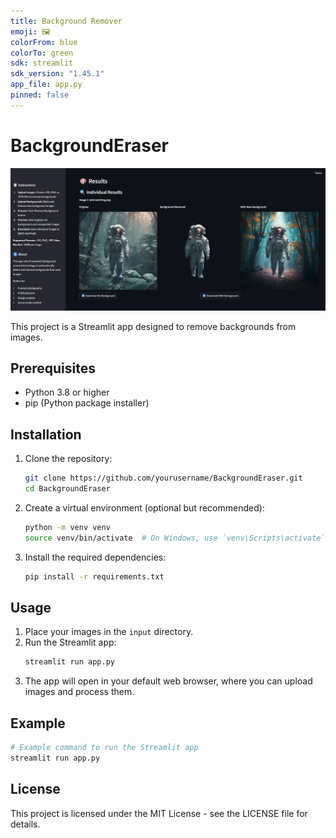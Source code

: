 ```yaml
---
title: Background Remover
emoji: 🖼️
colorFrom: blue
colorTo: green
sdk: streamlit
sdk_version: "1.45.1"
app_file: app.py
pinned: false
---
```


# BackgroundEraser

![BackgroundEraser Thumbnail](thumbnail.png)

This project is a Streamlit app designed to remove backgrounds from images.

## Prerequisites

- Python 3.8 or higher
- pip (Python package installer)

## Installation

1. Clone the repository:
   ```bash
   git clone https://github.com/yourusername/BackgroundEraser.git
   cd BackgroundEraser
   ```

2. Create a virtual environment (optional but recommended):
   ```bash
   python -m venv venv
   source venv/bin/activate  # On Windows, use `venv\Scripts\activate`
   ```

3. Install the required dependencies:
   ```bash
   pip install -r requirements.txt
   ```

## Usage

1. Place your images in the `input` directory.
2. Run the Streamlit app:
   ```bash
   streamlit run app.py
   ```
3. The app will open in your default web browser, where you can upload images and process them.

## Example

```bash
# Example command to run the Streamlit app
streamlit run app.py
```

## License

This project is licensed under the MIT License - see the LICENSE file for details. 